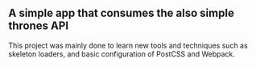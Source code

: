 ## A simple app that consumes the also simple thrones API
This project was mainly done to learn new tools and techniques such as skeleton loaders, and basic configuration of PostCSS and Webpack.